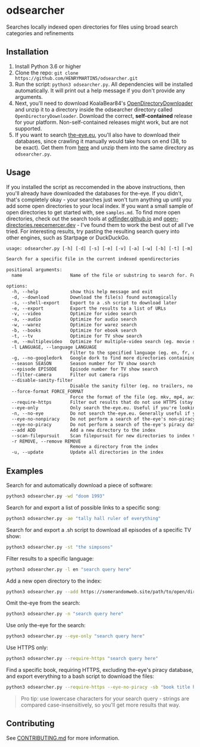 # odsearcher

Searches locally indexed open directories for files using broad search categories and refinements

## Installation

1. Install Python 3.6 or higher
2. Clone the repo: `git clone https://github.com/HENRYMARTIN5/odsearcher.git`
3. Run the script: `python3 odsearcher.py`. All dependencies will be installed automatically. It will print out a help message if you don't provide any arguments.
4. Next, you'll need to download KoalaBear84's [OpenDirectoryDownloader](https://github.com/KoalaBear84/OpenDirectoryDownloader/releases) and unzip it to a directory inside the odsearcher directory called `OpenDirectoryDownloader`. Download the correct, **self-contained** release for your platform. Non-self-contained releases might work, but are not supported.
5. If you want to search [the-eye.eu](https://the-eye.eu/), you'll also have to download their databases, since crawling it manually would take hours on end (38, to be exact). Get them from [here](https://drive.google.com/drive/folders/1kf4lTu3-ZMlUveiCQL_B7qYZm0WAHKKB) and unzip them into the same directory as `odsearcher.py`.

## Usage

If you installed the script as reccomended in the above instructions, then you'll already have downloaded the databases for the-eye. If you didn't, that's completely okay - your searches just won't turn anything up until you add some open directories to your local index. If you want a small sample of open directories to get started with, see `samples.md`. To find more open directories, check out the search tools at [odfinder.github.io](https://odfinder.github.io/) and [open-directories.reecemercer.dev](https://open-directories.reecemercer.dev/) - I've found them to work the best out of all I've tried. For interesting results, try pasting the resulting search query into other engines, such as Startpage or DuckDuckGo.

```txt
usage: odsearcher.py [-h] [-d] [-s] [-e] [-v] [-a] [-w] [-b] [-t] [-m] [-l LANGUAGE] [-g] [--season SEASON] [--episode EPISODE] [--filter-camera] [--disable-sanity-filter] [--force-format FORCE_FORMAT] [--require-https] [--eye-only] [-n] [--eye-no-nonpiracy] [--eye-no-piracy] [--add ADD] [--scan-filepursuit] [-r REMOVE] [-u] name

Search for a specific file in the current indexed opendirectories

positional arguments:
  name                  Name of the file or substring to search for. Fuzzy search is performed automatically.

options:
  -h, --help            show this help message and exit
  -d, --download        Download the file(s) found automagically
  -s, --shell-export    Export to a .sh script to download later
  -e, --export          Export the results to a list of URLs
  -v, --video           Optimize for video search
  -a, --audio           Optimize for audio search
  -w, --warez           Optimize for warez search
  -b, --books           Optimize for ebook search
  -t, --tv              Optimize for TV show search
  -m, --multiplevideo   Optimize for multiple-video search (eg. movie series)
  -l LANGUAGE, --language LANGUAGE
                        Filter to the specified language (eg. en, fr, de, es, etc.)
  -g, --no-googledork   Google dork to find more directories containing the file.
  --season SEASON       Season number for TV show search
  --episode EPISODE     Episode number for TV show search
  --filter-camera       Filter out camera rips
  --disable-sanity-filter
                        Disable the sanity filter (eg. no trailers, no sample files, no node_modules on seedboxes, etc.)
  --force-format FORCE_FORMAT
                        Force the format of the file (eg. mkv, mp4, avi, etc.)
  --require-https       Filter out results that do not use HTTPS (stay safe out there!)
  --eye-only            Only search the-eye.eu. Useful if you're looking for something specific and don't want to wait for the other sites to search.
  -n, --no-eye          Do not search the-eye.eu. Generally useful if you're constrained by disk space, since the index alone is 3gb.
  --eye-no-nonpiracy    Do not perform a search of the-eye's non-piracy database
  --eye-no-piracy       Do not perform a search of the-eye's piracy database - reccomended for systems on low RAM, the database is 4gb in RAM.
  --add ADD             Add a new directory to the index
  --scan-filepursuit    Scan filepursuit for new directories to index that might contain the target file
  -r REMOVE, --remove REMOVE
                        Remove a directory from the index
  -u, --update          Update all directories in the index
```

## Examples

Search for and automatically download a piece of software:

```sh
python3 odsearcher.py -wd "doom 1993"
```

Search for and export a list of possible links to a specific song:

```sh
python3 odsearcher.py -ae "tally hall ruler of everything"
```

Search for and export a .sh script to download all episodes of a specific TV show:

```sh
python3 odsearcher.py -st "the simpsons"
```

Filter results to a specific language:

```sh
python3 odsearcher.py -l en "search query here"
```

Add a new open directory to the index:

```sh
python3 odsearcher.py --add https://somerandomweb.site/path/to/open/directory " " # note the empty quotes - to tell the script that you're not searching for anything
```

Omit the-eye from the search:

```sh
python3 odsearcher.py -n "search query here"
```

Use only the-eye for the search:

```sh
python3 odsearcher.py --eye-only "search query here"
```

Use HTTPS only:

```sh
python3 odsearcher.py --require-https "search query here"
```

Find a specific book, requiring HTTPS, excluding the-eye's piracy database, and export everything to a bash script to download the files:

```sh
python3 odsearcher.py --require-https --eye-no-piracy -sb "book title here" 
```

> Pro tip: use lowercase characters for your search query - strings are compared case-insensitively, so you'll get more results that way.

## Contributing

See [CONTRIBUTING.md](CONTRIBUTING.md) for more information.